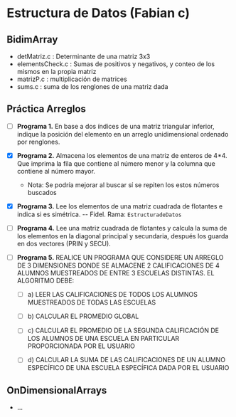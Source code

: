 # Estructura de Datos (Fabian c)

## BidimArray
- detMatriz.c : Determinante de una matriz 3x3
- elementsCheck.c : Sumas de positivos y negativos, y conteo de los mismos en la propia matriz
- matrizP.c : multiplicación de matrices
- sums.c : suma de los renglones de una matriz dada

## Práctica Arreglos
- [ ] **Programa 1.** En base a dos índices de una matriz triangular inferior, indique la posición del elemento en un arreglo unidimensional ordenado por renglones.
- [x] **Programa 2.** Almacena los elementos de una matriz de enteros de 4*4. Que imprima la fila que contiene al número menor y la columna que contiene al número mayor.
    - Nota: Se podría mejorar al buscar sí se repiten los estos números buscados
- [x] **Programa 3.** Lee los elementos de una matriz cuadrada de flotantes e indica si es simétrica. -- Fidel. Rama: `EstructuradeDatos`

- [ ] **Programa 4.** Lee una matriz cuadrada de flotantes y calcula la suma de los elementos en la diagonal principal y secundaria, después los guarda en dos vectores (PRIN y SECU).
- [ ] **Programa 5.** REALICE UN PROGRAMA QUE CONSIDERE UN ARREGLO DE 3 DIMENSIONES DONDE SE ALMACENE 2 CALIFICACIONES DE 4 ALUMNOS MUESTREADOS DE ENTRE 3 ESCUELAS DISTINTAS. EL ALGORITMO DEBE:
	- [ ] a) LEER LAS CALIFICACIONES DE TODOS LOS ALUMNOS MUESTREADOS DE TODAS LAS ESCUELAS 
	- [ ] b) CALCULAR EL PROMEDIO GLOBAL
	- [ ] c) CALCULAR EL PROMEDIO DE LA SEGUNDA CALIFICACIÓN DE LOS ALUMNOS DE UNA ESCUELA EN PARTICULAR PROPORCIONADA POR EL USUARIO
	- [ ] d) CALCULAR LA SUMA DE LAS CALIFICACIONES DE UN ALUMNO ESPECÍFICO DE UNA ESCUELA ESPECÍFICA DADA POR EL USUARIO


## OnDimensionalArrays
 - ...